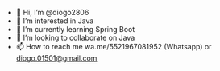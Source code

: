 - 👋 Hi, I’m @diogo2806
- 👀 I’m interested in Java
- 🌱 I’m currently learning Spring Boot
- 💞️ I’m looking to collaborate on Java
- 📫 How to reach me wa.me/5521967081952 (Whatsapp) or diogo.01501@gmail.com

<!---
diogo2806/diogo2806 is a ✨ special ✨ repository because its `README.md` (this file) appears on your GitHub profile.
You can click the Preview link to take a look at your changes.
--->
